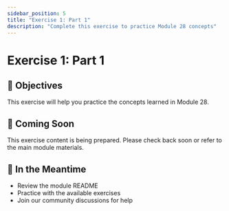```yaml
---
sidebar_position: 5
title: "Exercise 1: Part 1"
description: "Complete this exercise to practice Module 28 concepts"
---
```


# Exercise 1: Part 1

## 🎯 Objectives

This exercise will help you practice the concepts learned in Module 28.

## 📝 Coming Soon

This exercise content is being prepared. Please check back soon or refer to the main module materials.

## 🚀 In the Meantime

- Review the module README
- Practice with the available exercises
- Join our community discussions for help
